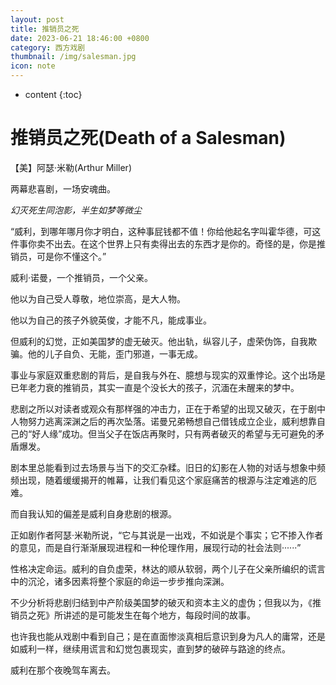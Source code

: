 ```yaml
---
layout: post
title: 推销员之死
date: 2023-06-21 18:46:00 +0800
category: 西方戏剧
thumbnail: /img/salesman.jpg
icon: note
---
```


* content
{:toc}

# 推销员之死(Death of a Salesman)

【美】阿瑟·米勒(Arthur Miller)



两幕悲喜剧，一场安魂曲。

*幻灭死生同泡影，半生如梦等微尘*



“威利，到哪年哪月你才明白，这种事屁钱都不值！你给他起名字叫霍华德，可这件事你卖不出去。在这个世界上只有卖得出去的东西才是你的。奇怪的是，你是推销员，可是你不懂这个。”

威利·诺曼，一个推销员，一个父亲。

他以为自己受人尊敬，地位崇高，是大人物。

他以为自己的孩子外貌英俊，才能不凡，能成事业。

但威利的幻觉，正如美国梦的虚无破灭。他出轨，纵容儿子，虚荣伪饰，自我欺骗。他的儿子自负、无能，歪门邪道，一事无成。

事业与家庭双重悲剧的背后，是自我与外在、臆想与现实的双重悖论。这个出场是已年老力衰的推销员，其实一直是个没长大的孩子，沉湎在未醒来的梦中。

悲剧之所以对读者或观众有那样强的冲击力，正在于希望的出现又破灭，在于剧中人物努力逃离深渊之后的再次坠落。诺曼兄弟畅想自己借钱成立企业，威利想靠自己的“好人缘”成功。但当父子在饭店再聚时，只有两者破灭的希望与无可避免的矛盾爆发。

剧本里总能看到过去场景与当下的交汇杂糅。旧日的幻影在人物的对话与想象中频频出现，随着缓缓揭开的帷幕，让我们看见这个家庭痛苦的根源与注定难逃的厄难。

而自我认知的偏差是威利自身悲剧的根源。

正如剧作者阿瑟·米勒所说，“它与其说是一出戏，不如说是个事实；它不掺入作者的意见，而是自行渐渐展现进程和一种伦理作用，展现行动的社会法则······”

性格决定命运。威利的自负虚荣，林达的顺从软弱，两个儿子在父亲所编织的谎言中的沉沦，诸多因素将整个家庭的命运一步步推向深渊。

不少分析将悲剧归结到中产阶级美国梦的破灭和资本主义的虚伪；但我以为，《推销员之死》所讲述的是可能发生在每个地方，每段时间的故事。

也许我也能从戏剧中看到自己；是在直面惨淡真相后意识到身为凡人的庸常，还是如威利一样，继续用谎言和幻觉包裹现实，直到梦的破碎与路途的终点。

威利在那个夜晚驾车离去。

